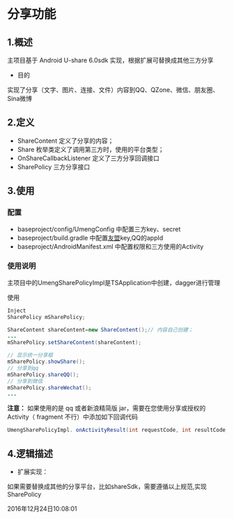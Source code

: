 ﻿# 分享功能

##  1.概述
   主项目基于 Android U-share 6.0sdk 实现，根据扩展可替换成其他三方分享
   - 目的

   实现了分享（文字、图片、连接、文件）内容到QQ、QZone、微信、朋友圈、Sina微博

## 2.定义
- ShareContent 定义了分享的内容；
- Share 枚举类定义了调用第三方时，使用的平台类型；
- OnShareCallbackListener 定义了三方分享回调接口
- SharePolicy 三方分享接口


## 3.使用
### 配置
 - baseproject/config/UmengConfig 中配置三方key、secret
 - baseproject/build.gradle 中配置[友盟](http://dev.umeng.com/social/android/quick-integration)key,QQ的appId
 - baseproject/AndroidManifest.xml 中配置权限和三方使用的Activity

### 使用说明
主项目中的UmengSharePolicyImpl是TSApplication中创建，dagger进行管理

使用
```java
Inject
SharePolicy mSharePolicy;

ShareContent shareContent=new ShareContent();// 内容自己创建；
...
mSharePolicy.setShareContent(shareContent);

// 显示统一分享框
mSharePolicy.showShare();
// 分享到qq
mSharePolicy.shareQQ();
// 分享到微信
mSharePolicy.shareWechat();
...
```
**注意：**   如果使用的是 qq 或者新浪精简版 jar，需要在您使用分享或授权的 Activity（ fragment 不行）中添加如下回调代码
```java
UmengSharePolicyImpl. onActivityResult(int requestCode, int resultCode, Intent data,Context context);
```

## 4.逻辑描述

- 扩展实现：

如果需要替换成其他的分享平台，比如shareSdk，需要遵循以上规范,实现SharePolicy

2016年12月24日10:08:01



